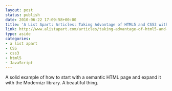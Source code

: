 ```yaml
---
layout: post
status: publish
date: 2010-06-22 17:09:58+00:00
title: 'A List Apart: Articles: Taking Advantage of HTML5 and CSS3 with Modernizr'
link: http://www.alistapart.com/articles/taking-advantage-of-html5-and-css3-with-modernizr/
type: aside
categories:
- a list apart
- CSS
- css3
- html5
- JavaScript
---
```


A solid example of how to start with a semantic HTML page and expand it with the Modernizr library. A beautiful thing.
